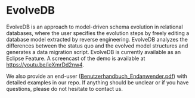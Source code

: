 # EvolveDB
EvolveDB is an approach to model-driven schema evolution in relational databases, where the user specifies the evolution steps by freely editing a database model extracted by reverse engineering. EvolveDB analyzes the differences between the status quo and the evolved model structures and generates a data migration script. EvolveDB is currently available as an Eclipse Feature.
A screencast of the demo is available at https://youtu.be/ieXmrDd2nw4. 

We also provide an end-user ([Benutzerhandbuch_Endanwender.pdf](https://github.com/tekw24/evolveDB/files/9417273/Benutzerhandbuch_Endanwender.pdf))  with detailed examples in our repo. If anything should be unclear or if you have questions, please do not hesitate to contact us.

